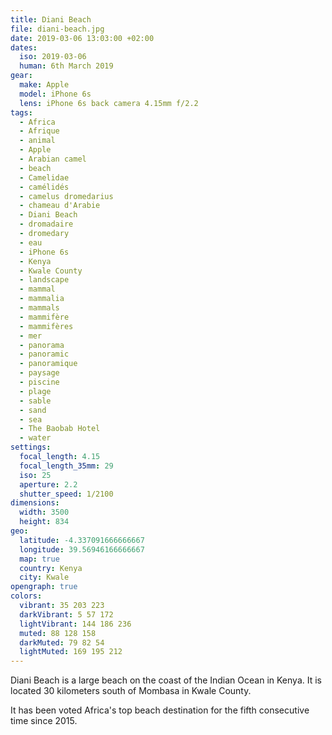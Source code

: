```yaml
---
title: Diani Beach
file: diani-beach.jpg
date: 2019-03-06 13:03:00 +02:00
dates:
  iso: 2019-03-06
  human: 6th March 2019
gear:
  make: Apple
  model: iPhone 6s
  lens: iPhone 6s back camera 4.15mm f/2.2
tags:
  - Africa
  - Afrique
  - animal
  - Apple
  - Arabian camel
  - beach
  - Camelidae
  - camélidés
  - camelus dromedarius
  - chameau d'Arabie
  - Diani Beach
  - dromadaire
  - dromedary
  - eau
  - iPhone 6s
  - Kenya
  - Kwale County
  - landscape
  - mammal
  - mammalia
  - mammals
  - mammifère
  - mammifères
  - mer
  - panorama
  - panoramic
  - panoramique
  - paysage
  - piscine
  - plage
  - sable
  - sand
  - sea
  - The Baobab Hotel
  - water
settings:
  focal_length: 4.15
  focal_length_35mm: 29
  iso: 25
  aperture: 2.2
  shutter_speed: 1/2100
dimensions:
  width: 3500
  height: 834
geo:
  latitude: -4.337091666666667
  longitude: 39.56946166666667
  map: true
  country: Kenya
  city: Kwale
opengraph: true
colors:
  vibrant: 35 203 223
  darkVibrant: 5 57 172
  lightVibrant: 144 186 236
  muted: 88 128 158
  darkMuted: 79 82 54
  lightMuted: 169 195 212
---
```


Diani Beach is a large beach on the coast of the Indian Ocean in Kenya. It is located 30 kilometers south of Mombasa in Kwale County.

It has been voted Africa's top beach destination for the fifth consecutive time since 2015.
